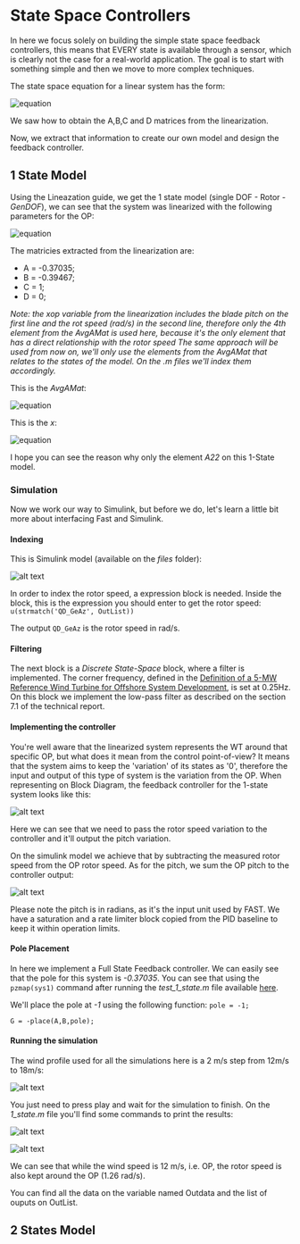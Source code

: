 # State Space Controllers

In here we focus solely on building the simple state space feedback controllers, this means that EVERY state is available through a sensor, which is clearly not the case for a real-world application. The goal is to start with something simple and then we move to more complex techniques.

The state space equation for a linear system has the form:

![equation](https://raw.githubusercontent.com/borgestassio/Wind-Turbine-Control/master/Linearization/images/eqn1.png "Eq1")


We saw how to obtain the A,B,C and D matrices from the linearization. 

Now, we extract that information to create our own model and design the feedback controller.

## 1 State Model

Using the Lineazation guide, we get the 1 state model (single DOF - Rotor - *GenDOF*), we can see that the system was linearized with the following parameters for the OP:

![equation](https://raw.githubusercontent.com/borgestassio/Wind-Turbine-Control/master/State%20Space%20Feedback/images/eq2.png "Eq2")

The matricies extracted from the linearization are:
* A = -0.37035;
* B = -0.39467;
* C = 1;
* D = 0;

*Note: the xop variable from the linearization includes the blade pitch on the first line and the rot speed (rad/s) in the second line, therefore only the 4th element from the AvgAMat is used here, because it's the only element that has a direct relationship with the rotor speed*
*The same approach will be used from now on, we'll only use the elements from the AvgAMat that relates to the states of the model. On the .m files we'll index them accordingly.*

This is the *AvgAMat*: 

![equation](https://raw.githubusercontent.com/borgestassio/Wind-Turbine-Control/master/State%20Space%20Feedback/images/eq3.png "Eq3")

This is the *x*:

![equation](https://raw.githubusercontent.com/borgestassio/Wind-Turbine-Control/master/State%20Space%20Feedback/images/eq4.png "Eq4")

I hope you can see the reason why only the element *A22* on this 1-State model.

### Simulation

Now we work our way to Simulink, but before we do, let's learn a little bit more about interfacing Fast and Simulink.

#### Indexing

This is Simulink model (available on the *files* folder):

![alt text](https://raw.githubusercontent.com/borgestassio/Wind-Turbine-Control/master/State%20Space%20Feedback/images/1_state.PNG "1 state model")

In order to index the rotor speed, a expression block is needed. Inside the block, this is the expression you should enter to get the rotor speed:
`u(strmatch('QD_GeAz', OutList))`

The output `QD_GeAz` is the rotor speed in rad/s.

#### Filtering

The next block is a *Discrete State-Space* block, where a filter is implemented. The corner frequency, defined in the [Definition of a 5-MW Reference Wind Turbine for Offshore System Development](http://www.nrel.gov/docs/fy09osti/38060.pdf), is set at 0.25Hz.
On this block we implement the low-pass filter as described on the section 7.1 of the technical report.

#### Implementing the controller

You're well aware that the linearized system represents the WT around that specific OP, but what does it mean from the control point-of-view?
It means that the system aims to keep the 'variation' of its states as '0', therefore the input and output of this type of system is the variation from the OP.
When representing on Block Diagram, the feedback controller for the 1-state system looks like this:

![alt text](https://raw.githubusercontent.com/borgestassio/Wind-Turbine-Control/master/State%20Space%20Feedback/images/1_state_block.PNG "1 state model")

Here we can see that we need to pass the rotor speed variation to the controller and it'll output the pitch variation.

On the simulink model we achieve that by subtracting the measured rotor speed from the OP rotor speed.
As for the pitch, we sum the OP pitch to the controller output:

![alt text](https://raw.githubusercontent.com/borgestassio/Wind-Turbine-Control/master/State%20Space%20Feedback/images/1_state_feedback.PNG "1 state feedback")

Please note the pitch is in radians, as it's the input unit used by FAST.
We have a saturation and a rate limiter block copied from the PID baseline to keep it within operation limits.

#### Pole Placement

In here we implement a Full State Feedback controller.
We can easily see that the pole for this system is *-0.37035*.
You can see that using the `pzmap(sys1)` command after running the *test_1_state.m* file available [here](./State%20Space%20Feedback/files).

We'll place the pole at *-1* using the following function: 
`pole = -1;`

`G = -place(A,B,pole);`

#### Running the simulation

The wind profile used for all the simulations here is a 2 m/s step from 12m/s to 18m/s:

![alt text](https://raw.githubusercontent.com/borgestassio/Wind-Turbine-Control/master/State%20Space%20Feedback/images/windprofile.png "wind profile")

You just need to press play and wait for the simulation to finish.
On the *1_state.m* file you'll find some commands to print the results:

![alt text](https://raw.githubusercontent.com/borgestassio/Wind-Turbine-Control/master/State%20Space%20Feedback/images/1_state_pitch.png "1 state pitch") 

![alt text](https://raw.githubusercontent.com/borgestassio/Wind-Turbine-Control/master/State%20Space%20Feedback/images/1_state_rot.png "1 state rotor") 

We can see that while the wind speed is 12 m/s, i.e. OP, the rotor speed is also kept around the OP (1.26 rad/s).

You can find all the data on the variable named Outdata and the list of ouputs on OutList.

## 2 States Model